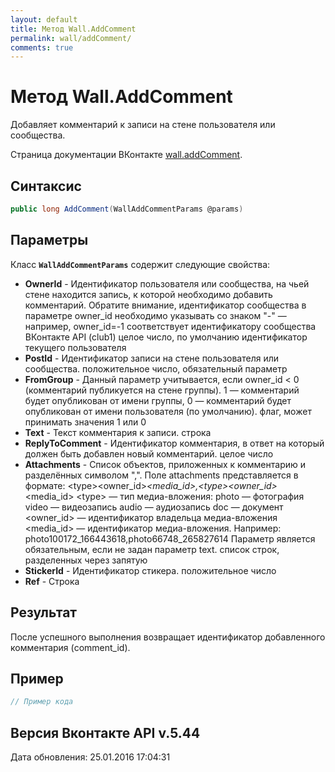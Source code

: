 ```yaml
---
layout: default
title: Метод Wall.AddComment
permalink: wall/addComment/
comments: true
---
```

# Метод Wall.AddComment
Добавляет комментарий к записи на стене пользователя или сообщества.

Страница документации ВКонтакте [wall.addComment](https://vk.com/dev/wall.addComment).

## Синтаксис
``` csharp
public long AddComment(WallAddCommentParams @params)
```

## Параметры
Класс **`WallAddCommentParams`** содержит следующие свойства:

+ **OwnerId** - Идентификатор пользователя или сообщества, на чьей стене находится запись, к которой необходимо добавить комментарий. Обратите внимание, идентификатор сообщества в параметре owner_id необходимо указывать со знаком "-" — например, owner_id=-1 соответствует идентификатору сообщества ВКонтакте API (club1)  целое число, по умолчанию идентификатор текущего пользователя
+ **PostId** - Идентификатор записи на стене пользователя или сообщества. положительное число, обязательный параметр
+ **FromGroup** - Данный параметр учитывается, если owner_id &lt; 0 (комментарий публикуется на стене группы). 1 — комментарий будет опубликован от имени группы, 0 — комментарий будет опубликован от имени пользователя (по умолчанию). флаг, может принимать значения 1 или 0
+ **Text** - Текст комментария к записи. строка
+ **ReplyToComment** - Идентификатор комментария, в ответ на который должен быть добавлен новый комментарий. целое число
+ **Attachments** - Список объектов, приложенных к комментарию и разделённых символом ",". Поле attachments представляется в формате:
&lt;type&gt;&lt;owner_id&gt;_&lt;media_id&gt;,&lt;type&gt;&lt;owner_id&gt;_&lt;media_id&gt;
&lt;type&gt; — тип медиа-вложения:
photo — фотография 
video — видеозапись 
audio — аудиозапись 
doc — документ
&lt;owner_id&gt; — идентификатор владельца медиа-вложения 
&lt;media_id&gt; — идентификатор медиа-вложения. 
Например:
photo100172_166443618,photo66748_265827614
Параметр является обязательным, если не задан параметр text. список строк, разделенных через запятую
+ **StickerId** - Идентификатор стикера. положительное число
+ **Ref** - Строка

## Результат
После успешного выполнения возвращает идентификатор добавленного комментария (comment_id).

## Пример
``` csharp
// Пример кода
```

## Версия Вконтакте API v.5.44
Дата обновления: 25.01.2016 17:04:31
